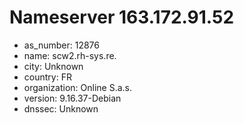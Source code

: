 # Nameserver 163.172.91.52

* as_number: 12876
* name: scw2.rh-sys.re.
* city: Unknown
* country: FR
* organization: Online S.a.s.
* version: 9.16.37-Debian
* dnssec: Unknown
